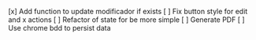 [x] Add function to update modificador if exists
[ ] Fix button style for edit and x actions
[ ] Refactor of state for be more simple
[ ] Generate PDF
[ ] Use chrome bdd to persist data
